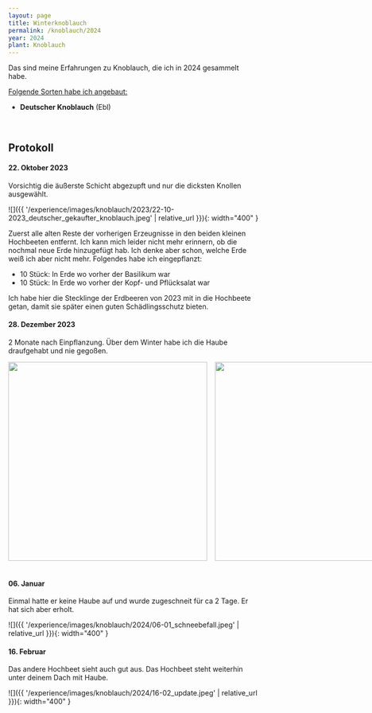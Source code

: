 ```yaml
---
layout: page
title: Winterknoblauch
permalink: /knoblauch/2024
year: 2024
plant: Knoblauch
---
```


Das sind meine Erfahrungen zu Knoblauch, die ich in 2024 gesammelt habe.

<u>Folgende Sorten habe ich angebaut:</u>

- **Deutscher Knoblauch** (Ebl)


<br>

## Protokoll

#### <b>22. Oktober 2023</b>

Vorsichtig die äußerste Schicht abgezupft und nur die dicksten Knollen ausgewählt.

![]({{ '/experience/images/knoblauch/2023/22-10-2023_deutscher_gekaufter_knoblauch.jpeg' | relative_url }}){: width="400" }


Zuerst alle alten Reste der vorherigen Erzeugnisse in den beiden kleinen Hochbeeten entfernt. Ich kann mich leider nicht mehr erinnern, ob die nochmal neue Erde hinzugefügt hab. Ich denke aber schon, welche Erde weiß ich aber nicht mehr. Folgendes habe ich eingepflanzt:

- 10 Stück: In Erde wo vorher der Basilikum war
- 10 Stück: In Erde wo vorher der Kopf- und Pflücksalat war

Ich habe hier die Stecklinge der Erdbeeren von 2023 mit in die Hochbeete getan, damit sie später einen guten Schädlingsschutz bieten. 

#### <b>28. Dezember 2023</b>
2 Monate nach Einpflanzung. Über dem Winter habe ich die Haube draufgehabt und nie gegoßen.

<div style="display: grid;grid-template-columns: 1fr 1fr;gap:1rem;">
<img src="{{ '/experience/images/knoblauch/2023/28-12_update2.jpeg' | relative_url}}" style="width:400px" />
<img src="{{ '/experience/images/knoblauch/2023/28-12_update.jpeg' | relative_url}}" style="width:400px" />
</div>

<br>

#### <b>06. Januar</b>
Einmal hatte er keine Haube auf und wurde zugeschneit für ca 2 Tage. Er hat sich aber erholt. 

![]({{ '/experience/images/knoblauch/2024/06-01_schneebefall.jpeg' | relative_url }}){: width="400" }


#### <b>16. Februar</b>
Das andere Hochbeet sieht auch gut aus. Das Hochbeet steht weiterhin unter deinem Dach mit Haube.

![]({{ '/experience/images/knoblauch/2024/16-02_update.jpeg' | relative_url }}){: width="400" }
